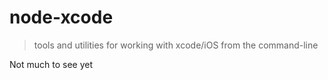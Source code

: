# node-xcode

> tools and utilities for working with xcode/iOS from the command-line

Not much to see yet
